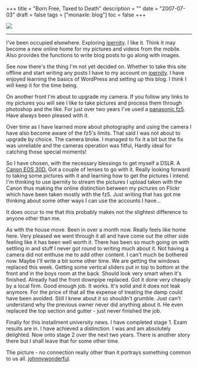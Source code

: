 +++
title = "Born Free, Taxed to Death"
description = ""
date = "2007-07-03"
draft = false
tags = ["monaxle: blog"]
toc = false
+++

<img style="display:block;margin:auto" src="https://i.ibb.co/3Y5Jz5wn/Screenshot-from-2025-04-13-12-28-40.png">

***

I've been occupied elsewhere. Exploring [ipernity](https://www.ipernity.com/). I like it. Think it may become a new online home for my pictures and videos from the mobile. Also provides the functions to write blog posts to go along with images.

See now there's the thing I'm not yet decided on. Whether to take this site offline and start writing any posts I have to my account on [ipernity](https://www.ipernity.com/about/thanks). I have enjoyed learning the basics of WordPress and setting up this blog. I think I will keep it for the time being.

On another front I'm about to upgrade my camera. If you follow any links to my pictures you will see I like to take pictures and process them through photoshop and the like. For just over two years I've used a [panasonic fz5](https://www.photoreview.com.au/reviews/advanced-compact-cameras/panasonic-lumix-dmc-fz5/). Have always been pleased with it.

Over time as I have learned more about photography and using the camera I have also become aware of the fz5's limits. That said I was not about to upgrade by choice. The camera broke. I managed to fix it a bit but the fix was unreliable and the cameras operation was fitful, Hardly ideal for catching those special moments!

So I have chosen, with the necessary blessings to get myself a DSLR. A [Canon EOS 30D.](https://www.cameralabs.com/canon30d/) Got a couple of lenses to go with it. Really looking forward to taking some pictures with it and learning how to get the pictures I intend. I'm thinking to use ipernity to stream the pictures I upload taken with the Canon thus making the online distinction between my pictures on [](https://)Flickr which have been taken mostly with the fz5. Just writing that has got me thinking about some other ways I can use the accounts I have...

It does occur to me that this probably makes not the slightest difference to anyone other than me.

As with the house move. Been in over a month now. Really feels like home here. Very pleased we went through it all and have come out the other side feeling like it has been well worth it. There has been so much going on with settling in and stuff I never got round to writing much about it. Not having a camera did not enthuse me to add other content. I can't much be bothered now. Maybe I'll write a bit some other time. We are getting the windows replaced this week. Getting some vertical sliders put in top to bottom at the front and in the boys room at the back. Should look very smart when it's finished. Already had the front downpipe replaced. Got it done very cheaply by a local firm. Good enough job. It works. It's solid and it does not leak anymore. For the price of that all the expense of treating the damp could have been avoided. Still I knew about it so shouldn't grumble. Just can't understand why the previous owner never did anything about it. He even replaced the top section and gutter - just never finished the job.

Finally for this installment university news. I have completed stage 1. Exam results are in. I have achieved a distinction. I was and am absolutely delighted. Now onto stage 2 over the next two years. There is another story there but I shall leave that for some other time.

The picture - no connection really other than it portrays something common to us all. [johnnywonderful](http://www.flickr.com/photos/johnnywonderful/ "Flickr").